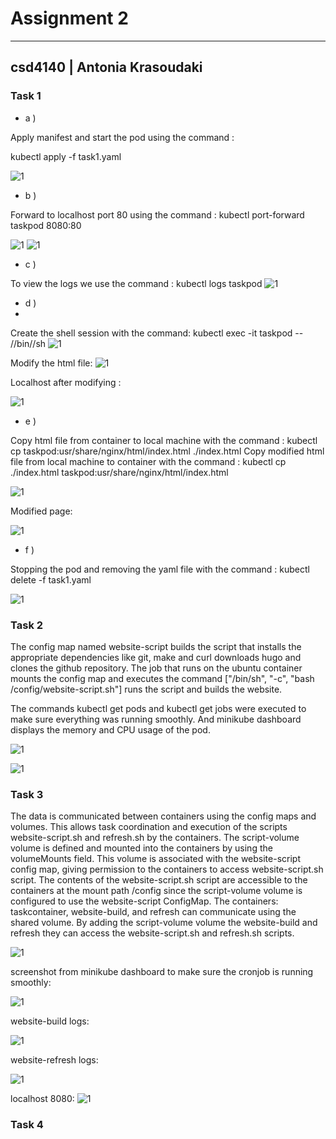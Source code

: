 # Assignment 2
---------------------
## csd4140 | Antonia Krasoudaki


### Task 1

* a  )
  
Apply manifest and start the pod using the command :

  kubectl apply -f task1.yaml

 ![1](task1/1_a.png)

 * b )
   
Forward to localhost port 80 using the command : kubectl port-forward taskpod 8080:80

 ![1](task1/1_b_2.png)
 ![1](task1/1_b_1.png)

 * c )
   
To view the logs we use the command : kubectl logs taskpod
 ![1](task1/1_c.png)

  * d )
  * 
Create the shell session with the command: kubectl exec -it taskpod  -- //bin//sh
 ![1](task1/1_d_1.png)

Modify the html file:
 ![1](task1/1_d_2.png)

Localhost after modifying : 

 ![1](task1/1_d_3.png)

 * e )

Copy html file from container to local machine with the command : kubectl cp taskpod:usr/share/nginx/html/index.html ./index.html
Copy modified html file from local machine to container with the command : kubectl cp ./index.html taskpod:usr/share/nginx/html/index.html

  ![1](task1/1_e_1.png)

Modified page:

  ![1](task1/1_e_2.png)

* f )

Stopping the pod and removing the yaml file with the command : kubectl delete -f task1.yaml

 ![1](task1/1_f.png)

### Task 2

The config map named website-script builds the script that installs the appropriate dependencies like git, make and curl downloads hugo and clones
the github repository. The job that runs on the ubuntu container mounts the config map and executes the command  ["/bin/sh", "-c", "bash /config/website-script.sh"] runs the script and builds the website.

The commands kubectl get pods and kubectl get jobs were executed to make sure everything was running smoothly. And minikube dashboard displays the memory and CPU usage of the pod.

![1](task2/terminal.png)

![1](task2/dashboard.png)

### Task 3

The data is communicated between containers using the config maps and volumes. This allows task coordination and execution of the scripts website-script.sh and refresh.sh by the containers. The script-volume volume is defined and mounted into the containers by using the volumeMounts field. This volume is associated with the website-script config map, giving permission to the containers to access website-script.sh script. The contents of the website-script.sh script are accessible to the containers at the mount path /config since the script-volume volume is configured to use the website-script ConfigMap. The containers: taskcontainer, website-build, and refresh can communicate using the shared volume. By adding the script-volume volume the website-build and refresh they can access the website-script.sh and refresh.sh scripts. 


![1](task3/1.png)

screenshot from minikube dashboard to make sure the cronjob is running smoothly:

![1](task3/cronjob.png)

website-build logs:

![1](task3/website-build_logs.png)

website-refresh logs:

![1](task3/refresh_logs.png)

localhost 8080:
![1](task3/localhost.png)

### Task 4







